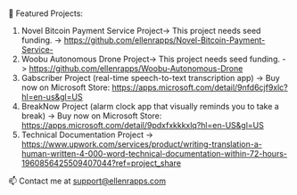 ### 
🔭 Featured Projects:
1) Novel Bitcoin Payment Service Project-> This project needs seed funding. -> https://github.com/ellenrapps/Novel-Bitcoin-Payment-Service-
2) Woobu Autonomous Drone Project-> This project needs seed funding. -> https://github.com/ellenrapps/Woobu-Autonomous-Drone
3) Gabscriber Project (real-time speech-to-text transcription app) -> Buy now on Microsoft Store: https://apps.microsoft.com/detail/9nfd6cjf9xlc?hl=en-us&gl=US
4) BreakNow Project (alarm clock app that visually reminds you to take a break) -> Buy now on Microsoft Store: https://apps.microsoft.com/detail/9pdxfxkkkxlq?hl=en-US&gl=US
5) Technical Documentation Project -> https://www.upwork.com/services/product/writing-translation-a-human-written-4-000-word-technical-documentation-within-72-hours-1960856425509407044?ref=project_share

:mailbox: Contact me at support@ellenrapps.com


